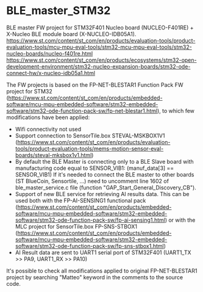 # BLE_master_STM32
BLE master FW project for STM32F401 Nucleo board (NUCLEO-F401RE) +  X-Nucleo BLE module board (X-NUCLEO-IDB05A1).
https://www.st.com/content/st_com/en/products/evaluation-tools/product-evaluation-tools/mcu-mpu-eval-tools/stm32-mcu-mpu-eval-tools/stm32-nucleo-boards/nucleo-f401re.html
https://www.st.com/content/st_com/en/products/ecosystems/stm32-open-development-environment/stm32-nucleo-expansion-boards/stm32-ode-connect-hw/x-nucleo-idb05a1.html

The FW projects is based on the FP-NET-BLESTAR1 Function Pack FW project for STM32 (https://www.st.com/content/st_com/en/products/embedded-software/mcu-mpu-embedded-software/stm32-embedded-software/stm32-ode-function-pack-sw/fp-net-blestar1.html), to which few modifications have been applied:
- Wifi connectivity not used
- Support connection to SensorTile.box STEVAL-MSKBOX1V1 (https://www.st.com/content/st_com/en/products/evaluation-tools/product-evaluation-tools/mems-motion-sensor-eval-boards/steval-mksbox1v1.html)
- By default the BLE Master is connecting only to a BLE Slave board with manufacturing code equal to SENSOR_VIB1:
  (manuf_data[3] == SENSOR_VIB1)
  If it's needed to connect the BLE master to other boards (ST BlueCoin, Sensortile, ...) need to uncomment line 1602 of ble_master_service.c file (function "GAP_Start_General_Discovery_CB").
- Support of new BLE service for retrieving AI results data. This can be used both with the FP-AI-SENSING1 functional pack (https://www.st.com/content/st_com/en/products/embedded-software/mcu-mpu-embedded-software/stm32-embedded-software/stm32-ode-function-pack-sw/fp-ai-sensing1.html) or with the MLC project for SensorTile.box FP-SNS-STBOX1 (https://www.st.com/content/st_com/en/products/embedded-software/mcu-mpu-embedded-software/stm32-embedded-software/stm32-ode-function-pack-sw/fp-sns-stbox1.html)
- AI Result data are sent to UART1 serial port of STM32F401 (UART1_TX >> PA9, UART1_RX >> PA10)

It's possible to check all modifications applied to original FP-NET-BLESTAR1 project by searching "Matteo" keyword in the comments to the source code.

